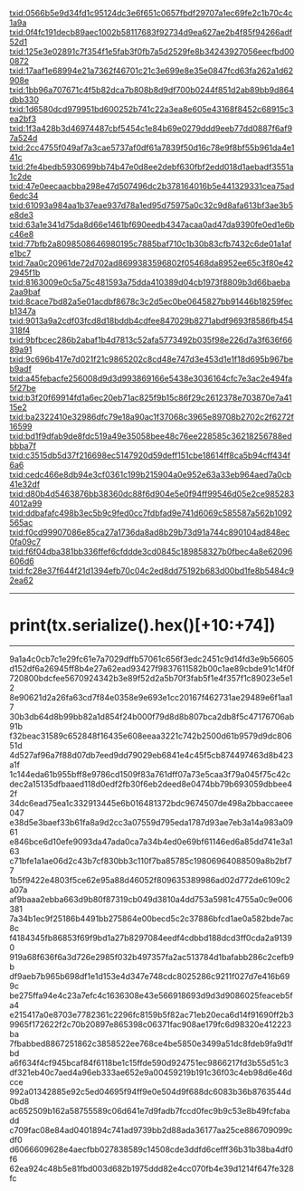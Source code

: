 [txid:0566b5e9d34fd1c95124dc3e6f651c0657fbdf29707a1ec69fe2c1b70c4c1a9a](https://btc1.trezor.io/tx/0566b5e9d34fd1c95124dc3e6f651c0657fbdf29707a1ec69fe2c1b70c4c1a9a)
[txid:0f4fc191decb89aec1002b58117683f92734d9ea627ae2b4f85f94266adf52d1](https://btc1.trezor.io/tx/0f4fc191decb89aec1002b58117683f92734d9ea627ae2b4f85f94266adf52d1)
[txid:125e3e02891c7f354f1e5fab3f0fb7a5d2529fe8b34243927056eecfbd000872](https://btc1.trezor.io/tx/125e3e02891c7f354f1e5fab3f0fb7a5d2529fe8b34243927056eecfbd000872)
[txid:17aaf1e68994e21a7362f46701c21c3e699e8e35e0847fcd63fa262a1d62908e](https://btc1.trezor.io/tx/17aaf1e68994e21a7362f46701c21c3e699e8e35e0847fcd63fa262a1d62908e)
[txid:1bb96a707671c4f5b82dca7b808b8d9df700b0244f851d2ab89bb9d864dbb330](https://btc1.trezor.io/tx/1bb96a707671c4f5b82dca7b808b8d9df700b0244f851d2ab89bb9d864dbb330)
[txid:1d6580dcd979951bd600252b741c22a3ea8e605e43168f8452c68915c3ea2bf3](https://btc1.trezor.io/tx/1d6580dcd979951bd600252b741c22a3ea8e605e43168f8452c68915c3ea2bf3)
[txid:1f3a428b3d46974487cbf5454c1e84b69e0279ddd9eeb77dd0887f6af97a524d](https://btc1.trezor.io/tx/1f3a428b3d46974487cbf5454c1e84b69e0279ddd9eeb77dd0887f6af97a524d)
[txid:2cc4755f049af7a3cae5737af0df61a7839f50d16c78e9f8bf55b961da4e141c](https://btc1.trezor.io/tx/2cc4755f049af7a3cae5737af0df61a7839f50d16c78e9f8bf55b961da4e141c)
[txid:2fe4bedb5930699bb74b47e0d8ee2debf630fbf2edd018d1aebadf3551a1c2de](https://btc1.trezor.io/tx/2fe4bedb5930699bb74b47e0d8ee2debf630fbf2edd018d1aebadf3551a1c2de)
[txid:47e0eecaacbba298e47d507496dc2b378164016b5e441329331cea75ad6edc34](https://btc1.trezor.io/tx/47e0eecaacbba298e47d507496dc2b378164016b5e441329331cea75ad6edc34)
[txid:61093a984aa1b37eae937d78a1ed95d75975a0c32c9d8afa613bf3ae3b5e8de3](https://btc1.trezor.io/tx/61093a984aa1b37eae937d78a1ed95d75975a0c32c9d8afa613bf3ae3b5e8de3)
[txid:63a1e341d75da8d66e1461bf690eedb4347acaa0ad47da9390fe0ed1e6bc46e8](https://btc1.trezor.io/tx/63a1e341d75da8d66e1461bf690eedb4347acaa0ad47da9390fe0ed1e6bc46e8)
[txid:77bfb2a8098508646980195c7885baf710c1b30b83cfb7432c6de01a1afe1bc7](https://btc1.trezor.io/tx/77bfb2a8098508646980195c7885baf710c1b30b83cfb7432c6de01a1afe1bc7)
[txid:7aa0c20961de72d702ad8699383596802f05468da8952ee65c3f80e422945f1b](https://btc1.trezor.io/tx/7aa0c20961de72d702ad8699383596802f05468da8952ee65c3f80e422945f1b)
[txid:8163009e0c5a75c481593a75dda410389d04cb1973f8809b3d66baeba2aa9baf](https://btc1.trezor.io/tx/8163009e0c5a75c481593a75dda410389d04cb1973f8809b3d66baeba2aa9baf)
[txid:8cace7bd82a5e01acdbf8678c3c2d5ec0be0645827bb91446b18259fecb1347a](https://btc1.trezor.io/tx/8cace7bd82a5e01acdbf8678c3c2d5ec0be0645827bb91446b18259fecb1347a)
[txid:9013a9a2cdf03fcd8d18bddb4cdfee847029b8271abdf9693f8586fb454318f4](https://btc1.trezor.io/tx/9013a9a2cdf03fcd8d18bddb4cdfee847029b8271abdf9693f8586fb454318f4)
[txid:9bfbcec286b2abaf1b4d7813c52afa5773492b035f98e226d7a3f636f6689a91](https://btc1.trezor.io/tx/9bfbcec286b2abaf1b4d7813c52afa5773492b035f98e226d7a3f636f6689a91)
[txid:9c696b417e7d021f21c9865202c8cd48e747d3e453d1e1f18d695b967beb9adf](https://btc1.trezor.io/tx/9c696b417e7d021f21c9865202c8cd48e747d3e453d1e1f18d695b967beb9adf)
[txid:a45febacfe256008d9d3d993869166e5438e3036164cfc7e3ac2e494fa5f27be](https://btc1.trezor.io/tx/a45febacfe256008d9d3d993869166e5438e3036164cfc7e3ac2e494fa5f27be)
[txid:b3f20f69914fd1a6ec20eb71ac825f9b15c86f29c2612378e703870e7a4115e2](https://btc1.trezor.io/tx/b3f20f69914fd1a6ec20eb71ac825f9b15c86f29c2612378e703870e7a4115e2)
[txid:ba2322410e32986dfc79e18a90ac1f37068c3965e89708b2702c2f6272f16599](https://btc1.trezor.io/tx/ba2322410e32986dfc79e18a90ac1f37068c3965e89708b2702c2f6272f16599)
[txid:bd1f9dfab9de8fdc519a49e35058bee48c76ee228585c36218256788edbbba7f](https://btc1.trezor.io/tx/bd1f9dfab9de8fdc519a49e35058bee48c76ee228585c36218256788edbbba7f)
[txid:c3515db5d37f216698ec5147920d59deff151cbe18614ff8ca5b94cff434f6a6](https://btc1.trezor.io/tx/c3515db5d37f216698ec5147920d59deff151cbe18614ff8ca5b94cff434f6a6)
[txid:cedc466e8db94e3cf0361c199b215904a0e952e63a33eb964aed7a0cb41e32df](https://btc1.trezor.io/tx/cedc466e8db94e3cf0361c199b215904a0e952e63a33eb964aed7a0cb41e32df)
[txid:d80b4d5463876bb38360dc88f6d904e5e0f94ff99546d05e2ce9852834012a99](https://btc1.trezor.io/tx/d80b4d5463876bb38360dc88f6d904e5e0f94ff99546d05e2ce9852834012a99)
[txid:ddbafafc498b3ec5b9c9fed0cc7fdbfad9e741d6069c585587a562b1092565ac](https://btc1.trezor.io/tx/ddbafafc498b3ec5b9c9fed0cc7fdbfad9e741d6069c585587a562b1092565ac)
[txid:f0cd99907086e85ca27a1736da8ad8b29b73d91a744c890104ad848ec0fa09c7](https://btc1.trezor.io/tx/f0cd99907086e85ca27a1736da8ad8b29b73d91a744c890104ad848ec0fa09c7)
[txid:f6f04dba381bb336ffef6cfddde3cd0845c189858327b0fbec4a8e62096606d6](https://btc1.trezor.io/tx/f6f04dba381bb336ffef6cfddde3cd0845c189858327b0fbec4a8e62096606d6)
[txid:fc28e37f644f21d1394efb70c04c2ed8dd75192b683d00bd1fe8b5484c92ea62](https://btc1.trezor.io/tx/fc28e37f644f21d1394efb70c04c2ed8dd75192b683d00bd1fe8b5484c92ea62)

---

# print(tx.serialize().hex()[+10:+74])

---

9a1a4c0cb7c1e29fc61e7a7029dffb57061c656f3edc2451c9d14fd3e9b56605
d152df6a26945ff8b4e27a62ead93427f9837611582b00c1ae89cbde91c14f0f
720800bdcfee5670924342b3e89f52d2a5b70f3fab5f1e4f357f1c89023e5e12
8e90621d2a26fa63cd7f84e0358e9e693e1cc20167f462731ae29489e6f1aa17
30b3db64d8b99bb82a1d854f24b000f79d8d8b807bca2db8f5c47176706ab91b
f32beac31589c652848f16435e608eeaa3221c742b2500d61b9579d9dc80651d
4d527af96a7f88d07db7eed9dd79029eb6841e4c45f5cb874497463d8b423a1f
1c144eda61b955bff8e9786cd1509f83a761dff07a73e5caa3f79a045f75c42c
dec2a15135dfbaaed118d0edf2fb30f6eb2deed8e0474bb79b693059dbbee42f
34dc6ead75ea1c332913445e6b016481372bdc9674507de498a2bbaccaeee047
e38d5e3baef33b61fa8a9d2cc3a07559d795eda1787d93ae7eb3a14a983a0961
e846bce6d10efe9093da47ada0ca7a34b4ed0e69bf61146ed6a85dd741e3a163
c71bfe1a1ae06d2c43b7cf830bb3c110f7ba85785c19806964088509a8b2bf77
1b5f9422e4803f5ce62e95a88d46052f809635389986ad02d772de6109c2a07a
af9baaa2ebba663d9b80f87319cb049d3810a4dd753a5981c4755a0c9e006381
7a34b1ec9f25186b4491bb275864e00becd5c2c37886bfcd1ae0a582bde7ac8c
f4184345fb86853f69f9bd1a27b8297084eedf4cdbbd188dcd3ff0cda2a91390
919a68f636f6a3d726e2985f032b497357fa2ac513784d1bafabb286c2cefb9b
df9aeb7b965b698df1e1d153e4d347e748cdc8025286c9211f027d7e416b699c
be275ffa94e4c23a7efc4c1636308e43e566918693d9d3d9086025feaceb5fa4
e215417a0e8703e7782361c2296fc8159b5f82ac71eb20eca6d14f91690ff2b3
9965f172622f2c70b20897e865398c06371fac908ae179fc6d98320e412223ba
7fbabbed8867251862c3858522ee768ce4be5850e3499a51dc8fdeb9fa9d1fbd
a6f634f4cf945bcaf84f6118be1c15ffde590d924751ec9866217fd3b55d51c3
df321eb40c7aed4a96eb333ae652e9a00459219b191c36f03c4eb98d6e46dcce
992a01342885e92c5ed04695f94ff9e0e504d9f688dc6083b36b8763544d0bd8
ac652509b162a58755589c06d641e7d9fadb7fccd0fec9b9c53e8b49fcfabadd
c709fac08e84ad0401894c741ad9739bb2d88ada36177aa25ce886709099cdf0
d6066609628e4aecfbb027838589c14508cde3ddfd6cefff36b31b38ba4df0f6
62ea924c48b5e81fbd003d682b1975ddd82e4cc070fb4e39d1214f647fe328fc
